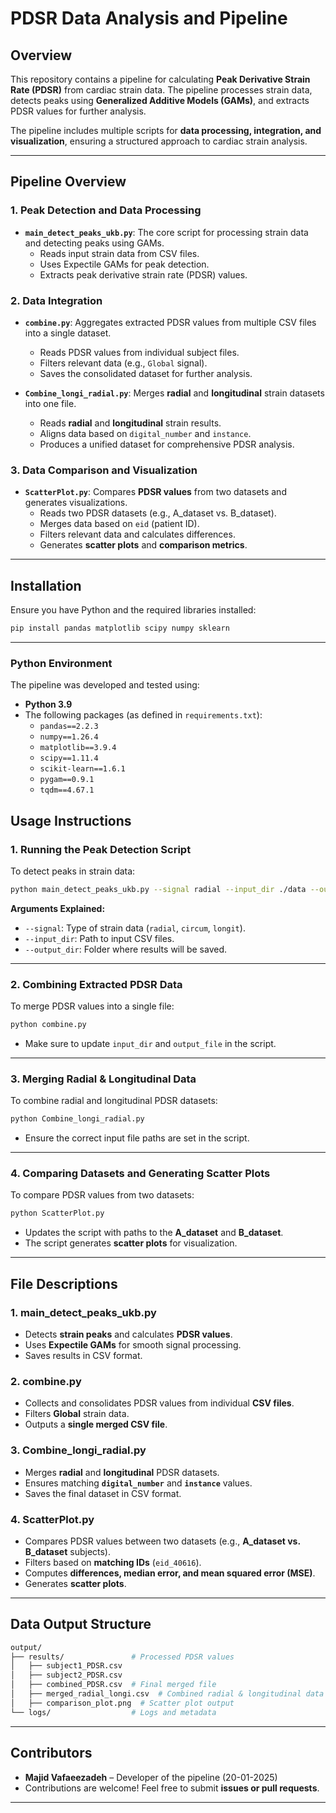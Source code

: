 # PDSR Data Analysis and Pipeline

## Overview

This repository contains a pipeline for calculating **Peak Derivative Strain Rate (PDSR)** from cardiac strain data. The pipeline processes strain data, detects peaks using **Generalized Additive Models (GAMs)**, and extracts PDSR values for further analysis.

The pipeline includes multiple scripts for **data processing, integration, and visualization**, ensuring a structured approach to cardiac strain analysis.

---

## **Pipeline Overview**

### **1. Peak Detection and Data Processing**
- **`main_detect_peaks_ukb.py`**: The core script for processing strain data and detecting peaks using GAMs.
  - Reads input strain data from CSV files.
  - Uses Expectile GAMs for peak detection.
  - Extracts peak derivative strain rate (PDSR) values.

### **2. Data Integration**
- **`combine.py`**: Aggregates extracted PDSR values from multiple CSV files into a single dataset.
  - Reads PDSR values from individual subject files.
  - Filters relevant data (e.g., `Global` signal).
  - Saves the consolidated dataset for further analysis.

- **`Combine_longi_radial.py`**: Merges **radial** and **longitudinal** strain datasets into one file.
  - Reads **radial** and **longitudinal** strain results.
  - Aligns data based on `digital_number` and `instance`.
  - Produces a unified dataset for comprehensive PDSR analysis.

### **3. Data Comparison and Visualization**
- **`ScatterPlot.py`**: Compares **PDSR values** from two datasets and generates visualizations.
  - Reads two PDSR datasets (e.g.,  A_dataset vs. B_dataset).
  - Merges data based on `eid` (patient ID).
  - Filters relevant data and calculates differences.
  - Generates **scatter plots** and **comparison metrics**.

---

## **Installation**
Ensure you have Python and the required libraries installed:

```bash
pip install pandas matplotlib scipy numpy sklearn
```

---

### **Python Environment**
The pipeline was developed and tested using:
- **Python 3.9**
- The following packages (as defined in `requirements.txt`):
  - `pandas==2.2.3`
  - `numpy==1.26.4`
  - `matplotlib==3.9.4`
  - `scipy==1.11.4`
  - `scikit-learn==1.6.1`
  - `pygam==0.9.1`
  - `tqdm==4.67.1`
## **Usage Instructions**

### **1. Running the Peak Detection Script**
To detect peaks in strain data:

```bash
python main_detect_peaks_ukb.py --signal radial --input_dir ./data --output_dir ./results
```

**Arguments Explained:**
- `--signal`: Type of strain data (`radial`, `circum`, `longit`).
- `--input_dir`: Path to input CSV files.
- `--output_dir`: Folder where results will be saved.

---

### **2. Combining Extracted PDSR Data**
To merge PDSR values into a single file:

```bash
python combine.py
```

- Make sure to update `input_dir` and `output_file` in the script.

---

### **3. Merging Radial & Longitudinal Data**
To combine radial and longitudinal PDSR datasets:

```bash
python Combine_longi_radial.py
```

- Ensure the correct input file paths are set in the script.

---

### **4. Comparing Datasets and Generating Scatter Plots**
To compare PDSR values from two datasets:

```bash
python ScatterPlot.py
```

- Updates the script with paths to the **A_dataset** and **B_dataset**.
- The script generates **scatter plots** for visualization.

---

## **File Descriptions**

### **1. main_detect_peaks_ukb.py**
- Detects **strain peaks** and calculates **PDSR values**.
- Uses **Expectile GAMs** for smooth signal processing.
- Saves results in CSV format.

### **2. combine.py**
- Collects and consolidates PDSR values from individual **CSV files**.
- Filters **Global** strain data.
- Outputs a **single merged CSV file**.

### **3. Combine_longi_radial.py**
- Merges **radial** and **longitudinal** PDSR datasets.
- Ensures matching **`digital_number`** and **`instance`** values.
- Saves the final dataset in CSV format.

### **4. ScatterPlot.py**
- Compares PDSR values between two datasets (e.g., **A_dataset vs. B_dataset** subjects).
- Filters based on **matching IDs** (`eid_40616`).
- Computes **differences, median error, and mean squared error (MSE)**.
- Generates **scatter plots**.

---

## **Data Output Structure**
```bash
output/
├── results/               # Processed PDSR values
│   ├── subject1_PDSR.csv
│   ├── subject2_PDSR.csv
│   ├── combined_PDSR.csv  # Final merged file
│   ├── merged_radial_longi.csv  # Combined radial & longitudinal data
│   ├── comparison_plot.png  # Scatter plot output
└── logs/                  # Logs and metadata
```

---

## **Contributors**
- **Majid Vafaeezadeh** – Developer of the pipeline (20-01-2025)
- Contributions are welcome! Feel free to submit **issues or pull requests**.

---





